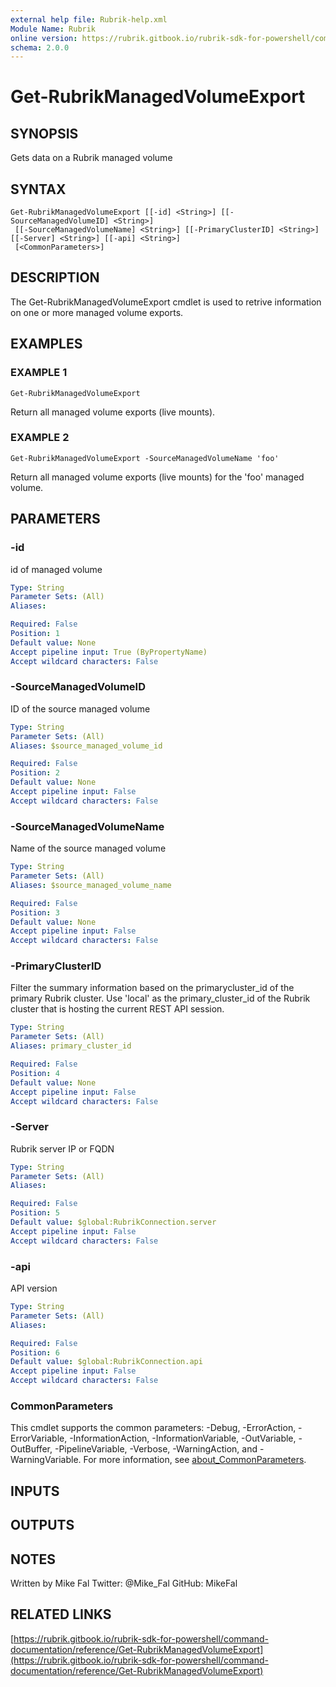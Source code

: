 ```yaml
---
external help file: Rubrik-help.xml
Module Name: Rubrik
online version: https://rubrik.gitbook.io/rubrik-sdk-for-powershell/command-documentation/reference/Get-RubrikManagedVolumeExport
schema: 2.0.0
---
```


# Get-RubrikManagedVolumeExport

## SYNOPSIS
Gets data on a Rubrik managed volume

## SYNTAX

```
Get-RubrikManagedVolumeExport [[-id] <String>] [[-SourceManagedVolumeID] <String>]
 [[-SourceManagedVolumeName] <String>] [[-PrimaryClusterID] <String>] [[-Server] <String>] [[-api] <String>]
 [<CommonParameters>]
```

## DESCRIPTION
The Get-RubrikManagedVolumeExport cmdlet is used to retrive information 
on one or more managed volume exports.

## EXAMPLES

### EXAMPLE 1
```
Get-RubrikManagedVolumeExport
```

Return all managed volume exports (live mounts).

### EXAMPLE 2
```
Get-RubrikManagedVolumeExport -SourceManagedVolumeName 'foo'
```

Return all managed volume exports (live mounts) for the 'foo' managed volume.

## PARAMETERS

### -id
id of managed volume

```yaml
Type: String
Parameter Sets: (All)
Aliases:

Required: False
Position: 1
Default value: None
Accept pipeline input: True (ByPropertyName)
Accept wildcard characters: False
```

### -SourceManagedVolumeID
ID of the source managed volume

```yaml
Type: String
Parameter Sets: (All)
Aliases: $source_managed_volume_id

Required: False
Position: 2
Default value: None
Accept pipeline input: False
Accept wildcard characters: False
```

### -SourceManagedVolumeName
Name of the source managed volume

```yaml
Type: String
Parameter Sets: (All)
Aliases: $source_managed_volume_name

Required: False
Position: 3
Default value: None
Accept pipeline input: False
Accept wildcard characters: False
```

### -PrimaryClusterID
Filter the summary information based on the primarycluster_id of the primary Rubrik cluster.
Use 'local' as the primary_cluster_id of the Rubrik cluster that is hosting the current REST API session.

```yaml
Type: String
Parameter Sets: (All)
Aliases: primary_cluster_id

Required: False
Position: 4
Default value: None
Accept pipeline input: False
Accept wildcard characters: False
```

### -Server
Rubrik server IP or FQDN

```yaml
Type: String
Parameter Sets: (All)
Aliases:

Required: False
Position: 5
Default value: $global:RubrikConnection.server
Accept pipeline input: False
Accept wildcard characters: False
```

### -api
API version

```yaml
Type: String
Parameter Sets: (All)
Aliases:

Required: False
Position: 6
Default value: $global:RubrikConnection.api
Accept pipeline input: False
Accept wildcard characters: False
```

### CommonParameters
This cmdlet supports the common parameters: -Debug, -ErrorAction, -ErrorVariable, -InformationAction, -InformationVariable, -OutVariable, -OutBuffer, -PipelineVariable, -Verbose, -WarningAction, and -WarningVariable. For more information, see [about_CommonParameters](http://go.microsoft.com/fwlink/?LinkID=113216).

## INPUTS

## OUTPUTS

## NOTES
Written by Mike Fal
Twitter: @Mike_Fal
GitHub: MikeFal

## RELATED LINKS

[https://rubrik.gitbook.io/rubrik-sdk-for-powershell/command-documentation/reference/Get-RubrikManagedVolumeExport](https://rubrik.gitbook.io/rubrik-sdk-for-powershell/command-documentation/reference/Get-RubrikManagedVolumeExport)

